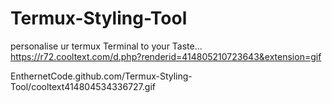 # Termux-Styling-Tool
personalise ur termux Terminal to your
Taste... 
https://r72.cooltext.com/d.php?renderid=414805210723643&extension=gif

EnthernetCode.github.com/Termux-Styling-Tool/cooltext414804534336727.gif
